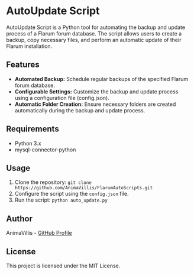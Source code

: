 # AutoUpdate Script

AutoUpdate Script is a Python tool for automating the backup and update process of a Flarum forum database. 
The script allows users to create a backup, copy necessary files, and perform an automatic update of their Flarum installation.

## Features

- **Automated Backup:** Schedule regular backups of the specified Flarum forum database.
- **Configurable Settings:** Customize the backup and update process using a configuration file (config.json).
- **Automatic Folder Creation:** Ensure necessary folders are created automatically during the backup and update process.

## Requirements

- Python 3.x
- mysql-connector-python

## Usage

1. Clone the repository: `git clone https://github.com/AnimaVillis/FlarumAutoScripts.git`
2. Configure the script using the `config.json` file.
3. Run the script: `python auto_update.py`

## Author

AnimaVillis - [GitHub Profile](https://github.com/AnimaVillis)

## License

This project is licensed under the MIT License.
